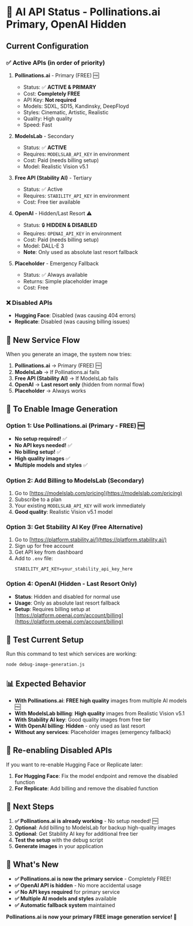 # 🔧 AI API Status - Pollinations.ai Primary, OpenAI Hidden

## Current Configuration

### ✅ **Active APIs (in order of priority)**

1. **Pollinations.ai** - Primary (FREE) 🆓
   - Status: ✅ **ACTIVE & PRIMARY**
   - Cost: **Completely FREE**
   - API Key: **Not required**
   - Models: SDXL, SD15, Kandinsky, DeepFloyd
   - Styles: Cinematic, Artistic, Realistic
   - Quality: High quality
   - Speed: Fast

2. **ModelsLab** - Secondary
   - Status: ✅ **ACTIVE**
   - Requires: `MODELSLAB_API_KEY` in environment
   - Cost: Paid (needs billing setup)
   - Model: Realistic Vision v5.1

3. **Free API (Stability AI)** - Tertiary
   - Status: ✅ Active
   - Requires: `STABILITY_API_KEY` in environment
   - Cost: Free tier available

4. **OpenAI** - Hidden/Last Resort ⚠️
   - Status: 🔒 **HIDDEN & DISABLED**
   - Requires: `OPENAI_API_KEY` in environment
   - Cost: Paid (needs billing setup)
   - Model: DALL-E 3
   - **Note**: Only used as absolute last resort fallback

5. **Placeholder** - Emergency Fallback
   - Status: ✅ Always available
   - Returns: Simple placeholder image
   - Cost: Free

### ❌ **Disabled APIs**
- **Hugging Face**: Disabled (was causing 404 errors)
- **Replicate**: Disabled (was causing billing issues)

## 🔄 New Service Flow

When you generate an image, the system now tries:

1. **Pollinations.ai** → Primary (FREE) 🆓
2. **ModelsLab** → If Pollinations.ai fails  
3. **Free API (Stability AI)** → If ModelsLab fails
4. **OpenAI** → **Last resort only** (hidden from normal flow)
5. **Placeholder** → Always works

## 🚀 To Enable Image Generation

### Option 1: Use Pollinations.ai (Primary - FREE) 🆓
- **No setup required!** ✅
- **No API keys needed!** ✅
- **No billing setup!** ✅
- **High quality images** ✅
- **Multiple models and styles** ✅

### Option 2: Add Billing to ModelsLab (Secondary)
1. Go to [https://modelslab.com/pricing](https://modelslab.com/pricing)
2. Subscribe to a plan
3. Your existing `MODELSLAB_API_KEY` will work immediately
4. **Good quality**: Realistic Vision v5.1 model

### Option 3: Get Stability AI Key (Free Alternative)
1. Go to [https://platform.stability.ai/](https://platform.stability.ai/)
2. Sign up for free account
3. Get API key from dashboard
4. Add to `.env` file:
   ```env
   STABILITY_API_KEY=your_stability_api_key_here
   ```

### Option 4: OpenAI (Hidden - Last Resort Only)
- **Status**: Hidden and disabled for normal use
- **Usage**: Only as absolute last resort fallback
- **Setup**: Requires billing setup at [https://platform.openai.com/account/billing](https://platform.openai.com/account/billing)

## 🧪 Test Current Setup

Run this command to test which services are working:

```bash
node debug-image-generation.js
```

## 📊 Expected Behavior

- **With Pollinations.ai**: **FREE high quality** images from multiple AI models 🆓
- **With ModelsLab billing**: **High quality** images from Realistic Vision v5.1
- **With Stability AI key**: Good quality images from free tier
- **With OpenAI billing**: **Hidden** - only used as last resort
- **Without any services**: Placeholder images (emergency fallback)

## 🔧 Re-enabling Disabled APIs

If you want to re-enable Hugging Face or Replicate later:

1. **For Hugging Face**: Fix the model endpoint and remove the disabled function
2. **For Replicate**: Add billing and remove the disabled function

## 🎯 Next Steps

1. **✅ Pollinations.ai is already working** - No setup needed! 🆓
2. **Optional**: Add billing to ModelsLab for backup high-quality images
3. **Optional**: Get Stability AI key for additional free tier
4. **Test the setup** with the debug script
5. **Generate images** in your application

## 🎉 What's New

- **✅ Pollinations.ai is now the primary service** - Completely FREE!
- **✅ OpenAI API is hidden** - No more accidental usage
- **✅ No API keys required** for primary service
- **✅ Multiple AI models and styles** available
- **✅ Automatic fallback system** maintained

**Pollinations.ai is now your primary FREE image generation service! 🚀**
